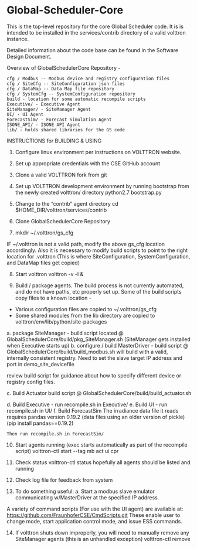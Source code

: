 # Global-Scheduler-Core
This is the top-level repository for the core Global Scheduler code.  It is is intended to be installed in the services/contrib directory of a valid volttron instance.

Detailed information about the code base can be found in the Software Design Document.

Overview of GlobalSchedulerCore Repository -

	cfg / Modbus -- Modbus device and registry configuration files
	cfg / SiteCfg -- SiteConfiguration json files
	cfg / DataMap -- Data Map file repository
	cfg / SystemCfg -- SystemConfiguration repository
	build - location for some automatic recompile scripts
	Executive/ - Executive Agent
	SiteManager/ - SiteManager Agent
	UI/ - UI Agent
	ForecastSim/ - Forecast Simulation Agent
	ISONE_API/ - ISONE API Agent
	lib/ - holds shared libraries for the GS code


INSTRUCTIONS for BUILDING & USING

1.	Configure linux environment per instructions on VOLTTRON website.
2.	Set up appropriate credentials with the CSE GitHub account
3.	Clone a valid VOLTTRON fork from git
4.	Set up VOLTTRON development environment by running bootstrap from the newly created volttron/ directory
                             python2.7 bootstrap.py
5.	Change to the “contrib” agent directory
                           cd $HOME_DIR/volttron/services/contrib
6.	Clone GlobalSchedulerCore Repository

7.	mkdir  ~/.volttron/gs_cfg


IF ~/.volttron is not a valid path, modify the above gs_cfg location accordingly.  Also it is necessary to modify build scripts to point to the right location for .volttron
 (This is where SiteConfiguration, SystemConfiguration, and DataMap files get copied)

8.	Start volttron
                        volttron -v -l <logfile location>&

9.	Build / package agents.
The build process is not currently automated, and do not have paths, etc properly set up.
Some of the build scripts copy files to a known location -
-	Various configuration files are copied to ~/.volttron/gs_cfg
-	Some shared modules from the lib directory are copied to volttron/env/lib/python/site-packages


a.	package SiteManager - build script located @ GlobalSchedulerCore/build/pkg_SiteManager.sh
(SiteManager gets installed when Executive starts up)
b.	configure / build MasterDriver - build script @ GlobalSchedulerCore/build/build_modbus.sh
will build with a valid, internally consistent registry.  Need to set the slave target IP address and port in demo_site_devicefile

review build script for guidance about how to specify different device or registry config files.

c.	Build Actuator
build script @ GlobalSchedulerCore/build/build_actuator.sh

d.	Build Executive - run recompile.sh in Executive/
e.	Build UI - run recompile.sh in UI/
f.	Build ForecastSim
The irradiance data file it reads requires pandas version 0.19.2  (data files using an older version of pickle)
			(pip install pandas==0.19.2)

	Then run recompile.sh in ForecastSim/


10.	Start agents running (exec starts automatically as part of the recompile script)
                    volttron-ctl start --tag mb act ui cpr

11.	Check status
                  volttron-ctl status
hopefully all agents should be listed and running

12.	Check log file for feedback from system
13.	To do something useful:
a.	Start a modbus slave emulator communicating w/MasterDriver at the specified IP address.

A variety of command scripts (For use with the UI agent) are available at:
https://github.com/FraunhoferCSE/CmdScripts.git
	These enable user to change mode, start application control mode, and issue ESS commands.

14.	If volttron shuts down improperly, you will need to manually remove any SiteManager agents (this is an unhandled exception)
volttron-ctl remove <agentID>
